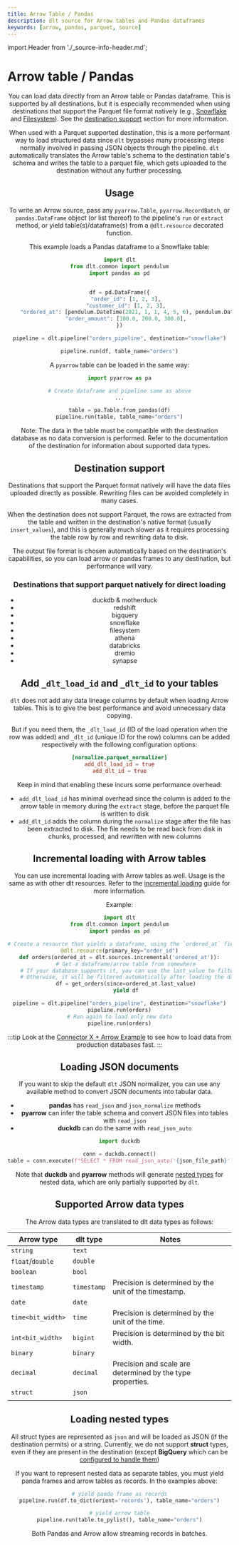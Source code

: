 ```yaml
---
title: Arrow Table / Pandas
description: dlt source for Arrow tables and Pandas dataframes
keywords: [arrow, pandas, parquet, source]
---
```

import Header from './_source-info-header.md';

# Arrow table / Pandas

<Header/>

You can load data directly from an Arrow table or Pandas dataframe.
This is supported by all destinations, but it is especially recommended when using destinations that support the Parquet file format natively (e.g., [Snowflake](../destinations/snowflake.md) and [Filesystem](../destinations/filesystem.md)).
See the [destination support](#destination-support-and-fallback) section for more information.

When used with a Parquet supported destination, this is a more performant way to load structured data since `dlt` bypasses many processing steps normally involved in passing JSON objects through the pipeline.
`dlt` automatically translates the Arrow table's schema to the destination table's schema and writes the table to a parquet file, which gets uploaded to the destination without any further processing.

## Usage

To write an Arrow source, pass any `pyarrow.Table`, `pyarrow.RecordBatch`, or `pandas.DataFrame` object (or list thereof) to the pipeline's `run` or `extract` method, or yield table(s)/dataframe(s) from a `@dlt.resource` decorated function.

This example loads a Pandas dataframe to a Snowflake table:

```py
import dlt
from dlt.common import pendulum
import pandas as pd


df = pd.DataFrame({
    "order_id": [1, 2, 3],
    "customer_id": [1, 2, 3],
    "ordered_at": [pendulum.DateTime(2021, 1, 1, 4, 5, 6), pendulum.DateTime(2021, 1, 3, 4, 5, 6), pendulum.DateTime(2021, 1, 6, 4, 5, 6)],
    "order_amount": [100.0, 200.0, 300.0],
})

pipeline = dlt.pipeline("orders_pipeline", destination="snowflake")

pipeline.run(df, table_name="orders")
```

A `pyarrow` table can be loaded in the same way:

```py
import pyarrow as pa

# Create dataframe and pipeline same as above
...

table = pa.Table.from_pandas(df)
pipeline.run(table, table_name="orders")
```

Note: The data in the table must be compatible with the destination database as no data conversion is performed. Refer to the documentation of the destination for information about supported data types.

## Destination support

Destinations that support the Parquet format natively will have the data files uploaded directly as possible. Rewriting files can be avoided completely in many cases.

When the destination does not support Parquet, the rows are extracted from the table and written in the destination's native format (usually `insert_values`), and this is generally much slower
as it requires processing the table row by row and rewriting data to disk.

The output file format is chosen automatically based on the destination's capabilities, so you can load arrow or pandas frames to any destination, but performance will vary.

### Destinations that support parquet natively for direct loading
* duckdb & motherduck
* redshift
* bigquery
* snowflake
* filesystem
* athena
* databricks
* dremio
* synapse


## Add `_dlt_load_id` and `_dlt_id` to your tables

`dlt` does not add any data lineage columns by default when loading Arrow tables. This is to give the best performance and avoid unnecessary data copying.

But if you need them, the `_dlt_load_id` (ID of the load operation when the row was added) and `_dlt_id` (unique ID for the row) columns can be added respectively with the following configuration options:

```toml
[normalize.parquet_normalizer]
add_dlt_load_id = true
add_dlt_id = true
```

Keep in mind that enabling these incurs some performance overhead:

- `add_dlt_load_id` has minimal overhead since the column is added to the arrow table in memory during the `extract` stage, before the parquet file is written to disk
- `add_dlt_id` adds the column during the `normalize` stage after the file has been extracted to disk. The file needs to be read back from disk in chunks, processed, and rewritten with new columns

## Incremental loading with Arrow tables

You can use incremental loading with Arrow tables as well.
Usage is the same as with other dlt resources. Refer to the [incremental loading](../../general-usage/incremental-loading.md) guide for more information.

Example:

```py
import dlt
from dlt.common import pendulum
import pandas as pd

# Create a resource that yields a dataframe, using the `ordered_at` field as an incremental cursor
@dlt.resource(primary_key="order_id")
def orders(ordered_at = dlt.sources.incremental('ordered_at')):
    # Get a dataframe/arrow table from somewhere
    # If your database supports it, you can use the last_value to filter data at the source.
    # Otherwise, it will be filtered automatically after loading the data.
    df = get_orders(since=ordered_at.last_value)
    yield df

pipeline = dlt.pipeline("orders_pipeline", destination="snowflake")
pipeline.run(orders)
# Run again to load only new data
pipeline.run(orders)
```

:::tip
Look at the [Connector X + Arrow Example](../../examples/connector_x_arrow/) to see how to load data from production databases fast.
:::

## Loading JSON documents
If you want to skip the default `dlt` JSON normalizer, you can use any available method to convert JSON documents into tabular data.
* **pandas** has `read_json` and `json_normalize` methods
* **pyarrow** can infer the table schema and convert JSON files into tables with `read_json`
* **duckdb** can do the same with `read_json_auto`

```py
import duckdb

conn = duckdb.connect()
table = conn.execute(f"SELECT * FROM read_json_auto('{json_file_path}')").fetch_arrow_table()
```

Note that **duckdb** and **pyarrow** methods will generate [nested types](#loading-nested-types) for nested data, which are only partially supported by `dlt`.

## Supported Arrow data types

The Arrow data types are translated to dlt data types as follows:

| Arrow type        | dlt type    | Notes                                                      |
|-------------------|-------------|------------------------------------------------------------|
| `string`          | `text`      |                                                            |
| `float`/`double`  | `double`    |                                                            |
| `boolean`         | `bool`      |                                                            |
| `timestamp`       | `timestamp` | Precision is determined by the unit of the timestamp.      |
| `date`            | `date`      |                                                            |
| `time<bit_width>` | `time`      | Precision is determined by the unit of the time.           |
| `int<bit_width>`  | `bigint`    | Precision is determined by the bit width.                  |
| `binary`          | `binary`    |                                                            |
| `decimal`         | `decimal`   | Precision and scale are determined by the type properties. |
| `struct`          | `json`      |                                                            |
|                   |             |                                                            |


## Loading nested types
All struct types are represented as `json` and will be loaded as JSON (if the destination permits) or a string. Currently, we do not support **struct** types,
even if they are present in the destination (except **BigQuery** which can be [configured to handle them](../destinations/bigquery.md#use-bigquery-schema-autodetect-for-nested-fields))

If you want to represent nested data as separate tables, you must yield panda frames and arrow tables as records. In the examples above:
```py
# yield panda frame as records
pipeline.run(df.to_dict(orient='records'), table_name="orders")

# yield arrow table
pipeline.run(table.to_pylist(), table_name="orders")
```
Both Pandas and Arrow allow streaming records in batches.

